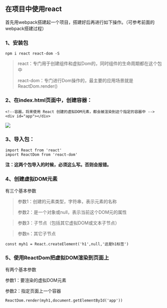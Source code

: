 ## 在项目中使用react

首先用webpack搭建起一个项目，搭建好后再进行如下操作。（可参考前面的webpack搭建过程）

### 1、安装包
	npm i react react-dom -S

> react：专门用于创建组件和虚拟Dom的，同时组件的生命周期都在这个包中
> 
> react-dom：专门进行Dom操作的，最主要的应用场景就是 ReactDom.render()

### 2、在index.html页面中，创建容器：
	<!--容器，将来使用 React 创建的虚拟DOM元素，都会被渲染到这个指定的容器中 -->
	<div id="app"></div>

![](https://i.imgur.com/GAeeLKA.png)

### 3、导入包：
	import React from 'react'
	import ReactDom from 'react-dom'

**注：这两个包导入的时候，必须这么写。否则会报错。**

### 4、创建虚拟DOM元素

有三个基本参数

> 参数1：创建的元素类型，字符串，表示元素的名称
> 
> 参数2：是一个对象或null，表示当前这个DOM元的属性

> 参数3：子节点（包括其它虚拟DOM或文本子节点）

> 参数n：其它子节点

    const myh1 = React.createElement('h1',null,'这是h1标签')

### 5、使用ReactDom把虚拟DOM渲染到页面上

有两个基本参数

参数1：要渲染的虚拟DOM元素

参数2：指定页面上一个容器

    ReactDom.render(myh1,document.getElementById('app'))

